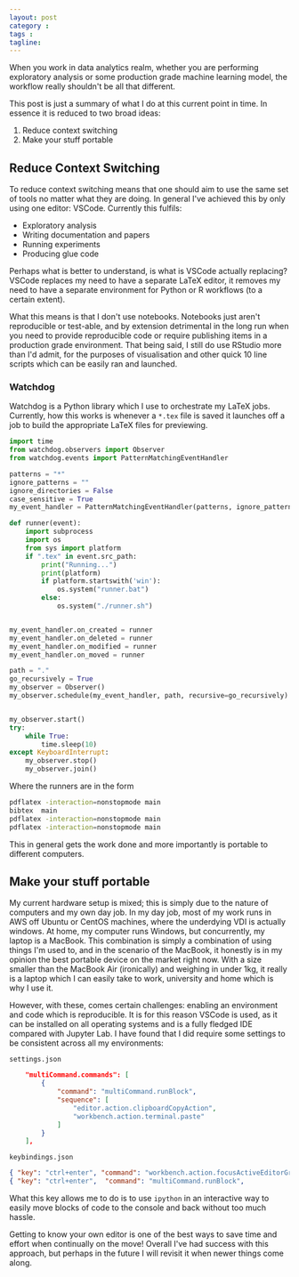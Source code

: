 ```yaml
---
layout: post
category : 
tags : 
tagline: 
---
```


When you work in data analytics realm, whether you are performing exploratory analysis or some production grade machine learning model, the workflow really shouldn't be all that different. 

This post is just a summary of what I do at this current point in time. In essence it is reduced to two broad ideas:

1.  Reduce context switching
2.  Make your stuff portable

## Reduce Context Switching

To reduce context switching means that one should aim to use the same set of tools no matter what they are doing. In general I've achieved this by only using one editor: VSCode. Currently this fulfils:

*  Exploratory analysis
*  Writing documentation and papers
*  Running experiments
*  Producing glue code

Perhaps what is better to understand, is what is VSCode actually replacing? VSCode replaces my need to have a separate LaTeX editor, it removes my need to have a separate environment for Python or R workflows (to a certain extent). 

What this means is that I don't use notebooks. Notebooks just aren't reproducible or test-able, and by extension detrimental in the long run when you need to provide reproducible code or require publishing items in a production grade environment. That being said, I still do use RStudio more than I'd admit, for the purposes of visualisation and other quick 10 line scripts which can be easily ran and launched. 

### Watchdog

Watchdog is a Python library which I use to orchestrate my LaTeX jobs. Currently, how this works is whenever a `*.tex` file is saved it launches off a job to build the appropriate LaTeX files for previewing. 

```py
import time
from watchdog.observers import Observer
from watchdog.events import PatternMatchingEventHandler

patterns = "*"
ignore_patterns = ""
ignore_directories = False
case_sensitive = True
my_event_handler = PatternMatchingEventHandler(patterns, ignore_patterns, ignore_directories, case_sensitive)

def runner(event):
    import subprocess 
    import os
    from sys import platform
    if ".tex" in event.src_path:
        print("Running...")
        print(platform)
        if platform.startswith('win'):
            os.system("runner.bat")
        else:
            os.system("./runner.sh")


my_event_handler.on_created = runner
my_event_handler.on_deleted = runner
my_event_handler.on_modified = runner
my_event_handler.on_moved = runner

path = "."
go_recursively = True
my_observer = Observer()
my_observer.schedule(my_event_handler, path, recursive=go_recursively)


my_observer.start()
try:
    while True:
        time.sleep(10)
except KeyboardInterrupt:
    my_observer.stop()
    my_observer.join()
```

Where the runners are in the form

```sh
pdflatex -interaction=nonstopmode main
bibtex  main
pdflatex -interaction=nonstopmode main
pdflatex -interaction=nonstopmode main
```

This in general gets the work done and more importantly is portable to different computers. 

## Make your stuff portable

My current hardware setup is mixed; this is simply due to the nature of computers and my own day job. In my day job, most of my work runs in AWS off Ubuntu or CentOS machines, where the underdying VDI is actually windows. At home, my computer runs Windows, but concurrently, my laptop is a MacBook. This combination is simply a combination of using things I'm used to, and in the scenario of the MacBook, it honestly is in my opinion the best portable device on the market right now. With a size smaller than the MacBook Air (ironically) and weighing in under 1kg, it really is a laptop which I can easily take to work, university and home which is why I use it. 

However, with these, comes certain challenges: enabling an environment and code which is reproducible. It is for this reason VSCode is used, as it can be installed on all operating systems and is a fully fledged IDE compared with Jupyter Lab. I have found that I did require some settings to be consistent across all my environments:

`settings.json`

```json
    "multiCommand.commands": [
        {
            "command": "multiCommand.runBlock",
            "sequence": [
                "editor.action.clipboardCopyAction",
                "workbench.action.terminal.paste"
            ]
        }
    ],
```

`keybindings.json`

```json
{ "key": "ctrl+enter", "command": "workbench.action.focusActiveEditorGroup", "when": "terminalFocus"},
{ "key": "ctrl+enter",  "command": "multiCommand.runBlock",
```

What this key allows me to do is to use `ipython` in an interactive way to easily move blocks of code to the console and back without too much hassle.

Getting to know your own editor is one of the best ways to save time and effort when continually on the move! Overall I've had success with this approach, but perhaps in the future I will revisit it when newer things come along.